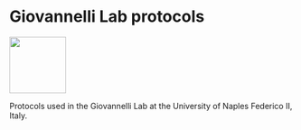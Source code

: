 # Giovannelli Lab protocols

 <img src="https://dgiovannelli.github.io//images/logopic/giovannellilab.png" width="100 px">

Protocols used in the Giovannelli Lab at the University of Naples Federico II, Italy.
